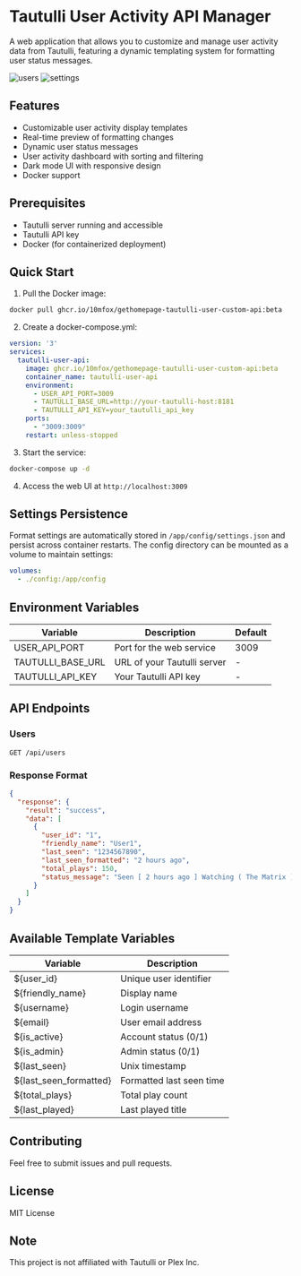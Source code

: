 # Tautulli User Activity API Manager

A web application that allows you to customize and manage user activity data from Tautulli, featuring a dynamic templating system for formatting user status messages.

![users](https://github.com/user-attachments/assets/e5bcefaf-7b85-42ba-9625-19b7ad75d956)
![settings](https://github.com/user-attachments/assets/b2e96704-70cd-4c32-9ba4-9f0f06f54e5b)



## Features

- Customizable user activity display templates
- Real-time preview of formatting changes
- Dynamic user status messages
- User activity dashboard with sorting and filtering
- Dark mode UI with responsive design
- Docker support

## Prerequisites

- Tautulli server running and accessible
- Tautulli API key
- Docker (for containerized deployment)

## Quick Start

1. Pull the Docker image:
```bash
docker pull ghcr.io/10mfox/gethomepage-tautulli-user-custom-api:beta
```

2. Create a docker-compose.yml:
```yaml
version: '3'
services:
  tautulli-user-api:
    image: ghcr.io/10mfox/gethomepage-tautulli-user-custom-api:beta
    container_name: tautulli-user-api
    environment:
      - USER_API_PORT=3009
      - TAUTULLI_BASE_URL=http://your-tautulli-host:8181
      - TAUTULLI_API_KEY=your_tautulli_api_key
    ports:
      - "3009:3009"
    restart: unless-stopped
```

3. Start the service:
```bash
docker-compose up -d
```

4. Access the web UI at `http://localhost:3009`

## Settings Persistence

Format settings are automatically stored in `/app/config/settings.json` and persist across container restarts. The config directory can be mounted as a volume to maintain settings:

```yaml
volumes:
  - ./config:/app/config
```

## Environment Variables

| Variable | Description | Default |
|----------|-------------|---------|
| USER_API_PORT | Port for the web service | 3009 |
| TAUTULLI_BASE_URL | URL of your Tautulli server | - |
| TAUTULLI_API_KEY | Your Tautulli API key | - |

## API Endpoints

### Users
```
GET /api/users
```

### Response Format

```json
{
  "response": {
    "result": "success",
    "data": [
      {
        "user_id": "1",
        "friendly_name": "User1",
        "last_seen": "1234567890",
        "last_seen_formatted": "2 hours ago",
        "total_plays": 150,
        "status_message": "Seen [ 2 hours ago ] Watching ( The Matrix )"
      }
    ]
  }
}
```

## Available Template Variables

| Variable | Description |
|----------|-------------|
| ${user_id} | Unique user identifier |
| ${friendly_name} | Display name |
| ${username} | Login username |
| ${email} | User email address |
| ${is_active} | Account status (0/1) |
| ${is_admin} | Admin status (0/1) |
| ${last_seen} | Unix timestamp |
| ${last_seen_formatted} | Formatted last seen time |
| ${total_plays} | Total play count |
| ${last_played} | Last played title |

## Contributing

Feel free to submit issues and pull requests.

## License

MIT License

## Note

This project is not affiliated with Tautulli or Plex Inc.
